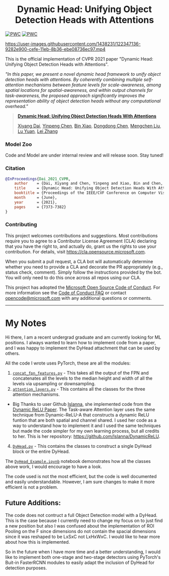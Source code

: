 
<div align="center">   

# Dynamic Head: Unifying Object Detection Heads with Attentions
</div>

[![PWC](https://img.shields.io/endpoint.svg?url=https://paperswithcode.com/badge/dynamic-head-unifying-object-detection-heads/object-detection-on-coco-minival)](https://paperswithcode.com/sota/object-detection-on-coco-minival?p=dynamic-head-unifying-object-detection-heads)
[![PWC](https://img.shields.io/endpoint.svg?url=https://paperswithcode.com/badge/dynamic-head-unifying-object-detection-heads/object-detection-on-coco)](https://paperswithcode.com/sota/object-detection-on-coco?p=dynamic-head-unifying-object-detection-heads)

https://user-images.githubusercontent.com/1438231/122347136-9282e900-cefe-11eb-8b36-ebe08736ec97.mp4


This is the official implementation of CVPR 2021 paper "Dynamic Head: Unifying Object Detection Heads with Attentions". 

_"In this paper, we present a novel dynamic head framework to unify object detection heads with attentions. 
By coherently combining multiple self-attention mechanisms between feature levels for scale-awareness, among spatial locations for spatial-awareness, and within output channels for task-awareness, the proposed approach significantly improves the representation ability of object detection heads without any computational overhead."_


>[**Dynamic Head: Unifying Object Detection Heads With Attentions**](https://arxiv.org/pdf/2106.08322.pdf)
>
>[Xiyang Dai](https://scholar.google.com/citations?user=QC8RwcoAAAAJ&hl=en), [Yinpeng Chen](https://scholar.google.com/citations?user=V_VpLksAAAAJ&hl=en), [Bin Xiao](https://scholar.google.com/citations?user=t5HZdzoAAAAJ&hl=en), [Dongdong Chen](https://scholar.google.com/citations?user=sYKpKqEAAAAJ&hl=zh-CN), [Mengchen Liu](https://scholar.google.com/citations?user=cOPQtYgAAAAJ&hl=zh-CN), [Lu Yuan](https://scholar.google.com/citations?user=k9TsUVsAAAAJ&hl=en), [Lei Zhang](https://scholar.google.com/citations?user=fIlGZToAAAAJ&hl=en) 



### Model Zoo

Code and Model are under internal review and will release soon. Stay tuned!


### Citation

```BibTeX
@InProceedings{Dai_2021_CVPR,
    author    = {Dai, Xiyang and Chen, Yinpeng and Xiao, Bin and Chen, Dongdong and Liu, Mengchen and Yuan, Lu and Zhang, Lei},
    title     = {Dynamic Head: Unifying Object Detection Heads With Attentions},
    booktitle = {Proceedings of the IEEE/CVF Conference on Computer Vision and Pattern Recognition (CVPR)},
    month     = {June},
    year      = {2021},
    pages     = {7373-7382}
}
```



### Contributing

This project welcomes contributions and suggestions.  Most contributions require you to agree to a
Contributor License Agreement (CLA) declaring that you have the right to, and actually do, grant us
the rights to use your contribution. For details, visit https://cla.opensource.microsoft.com.

When you submit a pull request, a CLA bot will automatically determine whether you need to provide
a CLA and decorate the PR appropriately (e.g., status check, comment). Simply follow the instructions
provided by the bot. You will only need to do this once across all repos using our CLA.

This project has adopted the [Microsoft Open Source Code of Conduct](https://opensource.microsoft.com/codeofconduct/).
For more information see the [Code of Conduct FAQ](https://opensource.microsoft.com/codeofconduct/faq/) or
contact [opencode@microsoft.com](mailto:opencode@microsoft.com) with any additional questions or comments.

------
# My Notes

Hi there, I am a recent undergrad graduate and am currently looking for ML positions. I always wanted to learn how to implement code from a paper, and I was happy to implement the DyHead attachment that can be used by others. 

All the code I wrote uses PyTorch, these are all the modules:
1. [`concat_fpn_features.py`](./torch/concat_fpn_output.py) - This takes all the output of the FPN and concatenates all the levels to the median height and width of all the levels via upsampling or downsampling.
2. [`attention_layers.py`](./torch/attention_layers.py) - This contains all the classes for the three attention mechanisms.
 - Big Thanks to user Github [Islanna](https://github.com/Islanna/), she implemented code from the [Dynamic ReLU Paper](https://arxiv.org/pdf/2003.10027.pdf). The Task-aware Attention layer uses the same technique from Dynamic-ReLU-A that constructs a dynamic ReLU funtion that are both spatial and channel shared. I used her code as a way to understand how to implement it and I used the same techniques but made the code simpler for my own learning process, but all credits to her. This is her repository: https://github.com/Islanna/DynamicReLU.

4. [`DyHead.py`](./torch/DyHead.py) - This contains the classes to construct a single DyHead block or the entire DyHead.

The [`DyHead_Example.ipynb`](./torch/DyHead_Example.ipynb) notebook demonstrates how all the classes above work, I would encourage to have a look.

The code used is not the most efficient, but the code is well documented and easily understandable. However, I am sure changes to make it more efficient is not a problem.

## Future Additions:
The code does not contruct a full Object Detection model with a DyHead. This is the case because I currently need to change my focus on to just find a new position but also I was confused about the implementation of ROI Pooling on the F since dimensions do not contain the spacial dimensions since it was reshaped to be LxSxC not LxHxWxC. I would like to hear more about how this is implemented.

So in the future when I have more time and a better understanding, I would like to implement both one-stage and two-stage detectors using PyTorch's Buit-in FasterRCNN modules to easily adapt the inclusion of DyHead for detection purposes.

